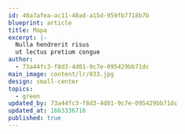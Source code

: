 ```yaml
---
id: 48a7afea-ac11-48ad-a15d-959fb7718b7b
blueprint: article
title: Mapa
excerpt: |-
  Nulla hendrerit risus
  ut lectus pretium congue
author:
  - 73a44fc3-f8d3-4d01-9c7e-095429bb71dc
main_image: content/lr/033.jpg
design: small-center
topics:
  - green
updated_by: 73a44fc3-f8d3-4d01-9c7e-095429bb71dc
updated_at: 1663336716
published: true
---
```

